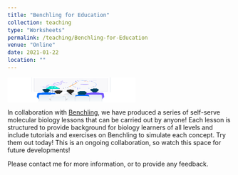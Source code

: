 ```yaml
---
title: "Benchling for Education"
collection: teaching
type: "Worksheets"
permalink: /teaching/Benchling-for-Education
venue: "Online"
date: 2021-01-22
location: ""
---
```


<img src='/images/image-15.svg' align="top" width="287" height="56">  

In collaboration with [Benchling](https://www.benchling.com/educators/), we have produced a series of self-serve molecular biology lessons that can be carried out by anyone! 
Each lesson is structured to provide background for biology learners of all levels and include tutorials and exercises on Benchling to simulate each concept. Try them out today!
This is an ongoing collaboration, so watch this space for future developments! 

Please contact me for more information, or to provide any feedback. 


